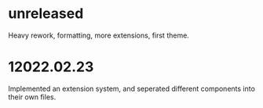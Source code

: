 # unreleased
Heavy rework, formatting, more extensions, first theme.

# 12022.02.23
Implemented an extension system, and seperated different components into their own files.

